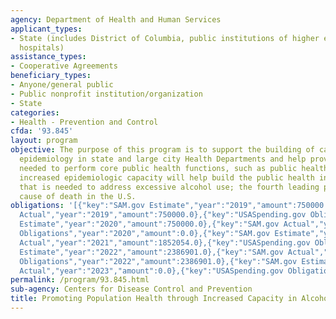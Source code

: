 ```yaml
---
agency: Department of Health and Human Services
applicant_types:
- State (includes District of Columbia, public institutions of higher education and
  hospitals)
assistance_types:
- Cooperative Agreements
beneficiary_types:
- Anyone/general public
- Public nonprofit institution/organization
- State
categories:
- Health - Prevention and Control
cfda: '93.845'
layout: program
objective: The purpose of this program is to support the building of capacity in alcohol
  epidemiology in state and large city Health Departments and help provide the tools
  needed to perform core public health functions, such as public health surveillance.  This
  increased epidemiologic capacity will help build the public health infrastructure
  that is needed to address excessive alcohol use; the fourth leading preventable
  cause of death in the U.S.
obligations: '[{"key":"SAM.gov Estimate","year":"2019","amount":750000.0},{"key":"SAM.gov
  Actual","year":"2019","amount":750000.0},{"key":"USASpending.gov Obligations","year":"2019","amount":0.0},{"key":"SAM.gov
  Estimate","year":"2020","amount":750000.0},{"key":"SAM.gov Actual","year":"2020","amount":750000.0},{"key":"USASpending.gov
  Obligations","year":"2020","amount":0.0},{"key":"SAM.gov Estimate","year":"2021","amount":1852054.0},{"key":"SAM.gov
  Actual","year":"2021","amount":1852054.0},{"key":"USASpending.gov Obligations","year":"2021","amount":1852054.0},{"key":"SAM.gov
  Estimate","year":"2022","amount":2386901.0},{"key":"SAM.gov Actual","year":"2022","amount":2386901.0},{"key":"USASpending.gov
  Obligations","year":"2022","amount":2386901.0},{"key":"SAM.gov Estimate","year":"2023","amount":2386618.0},{"key":"SAM.gov
  Actual","year":"2023","amount":0.0},{"key":"USASpending.gov Obligations","year":"2023","amount":2386618.0}]'
permalink: /program/93.845.html
sub-agency: Centers for Disease Control and Prevention
title: Promoting Population Health through Increased Capacity in Alcohol Epidemiology
---
```

